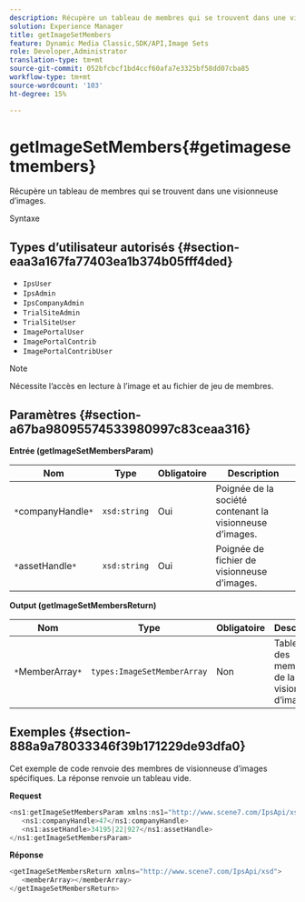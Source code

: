 ```yaml
---
description: Récupère un tableau de membres qui se trouvent dans une visionneuse d’images.
solution: Experience Manager
title: getImageSetMembers
feature: Dynamic Media Classic,SDK/API,Image Sets
role: Developer,Administrator
translation-type: tm+mt
source-git-commit: 052bfcbcf1bd4ccf60afa7e3325bf58dd07cba85
workflow-type: tm+mt
source-wordcount: '103'
ht-degree: 15%

---
```



# getImageSetMembers{#getimagesetmembers}

Récupère un tableau de membres qui se trouvent dans une visionneuse d’images.

Syntaxe

## Types d’utilisateur autorisés {#section-eaa3a167fa77403ea1b374b05fff4ded}

* `IpsUser`
* `IpsAdmin`
* `IpsCompanyAdmin`
* `TrialSiteAdmin`
* `TrialSiteUser`
* `ImagePortalUser`
* `ImagePortalContrib`
* `ImagePortalContribUser`

>[!NOTE]
>
>Nécessite l’accès en lecture à l’image et au fichier de jeu de membres.

## Paramètres {#section-a67ba98095574533980997c83ceaa316}

**Entrée (getImageSetMembersParam)**

| Nom | Type | Obligatoire | Description |
|---|---|---|---|
| `*`companyHandle`*` | `xsd:string` | Oui | Poignée de la société contenant la visionneuse d’images. |
| `*`assetHandle`*` | `xsd:string` | Oui | Poignée de fichier de visionneuse d’images. |

**Output (getImageSetMembersReturn)**

| Nom | Type | Obligatoire | Description |
|---|---|---|---|
| `*`MemberArray`*` | `types:ImageSetMemberArray` | Non | Tableau des membres de la visionneuse d’images. |

## Exemples {#section-888a9a78033346f39b171229de93dfa0}

Cet exemple de code renvoie des membres de visionneuse d’images spécifiques. La réponse renvoie un tableau vide.

**Request**

```java
<ns1:getImageSetMembersParam xmlns:ns1="http://www.scene7.com/IpsApi/xsd">
   <ns1:companyHandle>47</ns1:companyHandle>
   <ns1:assetHandle>34195|22|927</ns1:assetHandle>
</ns1:getImageSetMembersParam>
```

**Réponse**

```java
<getImageSetMembersReturn xmlns="http://www.scene7.com/IpsApi/xsd">
   <memberArray></memberArray>
</getImageSetMembersReturn>
```

